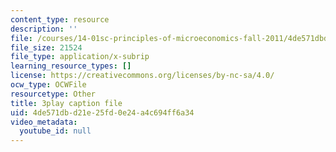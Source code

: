 ```yaml
---
content_type: resource
description: ''
file: /courses/14-01sc-principles-of-microeconomics-fall-2011/4de571dbd21e25fd0e24a4c694ff6a34_WmnViAaMdGM.srt
file_size: 21524
file_type: application/x-subrip
learning_resource_types: []
license: https://creativecommons.org/licenses/by-nc-sa/4.0/
ocw_type: OCWFile
resourcetype: Other
title: 3play caption file
uid: 4de571db-d21e-25fd-0e24-a4c694ff6a34
video_metadata:
  youtube_id: null
---
```

